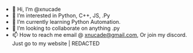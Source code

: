 - 👋 Hi, I’m @xnucade
- 👀 I’m interested in Python, C++, JS, .Py 
- 🌱 I’m currently learning Python Automation.
- 💞️ I’m looking to collaborate on anything .py 
- 📫 How to reach me email @ xnucade@gmail.com, Or join my discord. Just go to my website |  REDACTED

<!---
xnucade/xnucade is a ✨ special ✨ repository because its `README.md` (this file) appears on your GitHub profile.
You can click the Preview link to take a look at your changes.
--->
